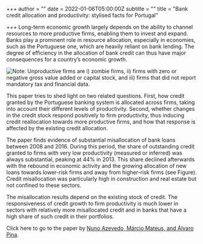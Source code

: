 +++
author = ""
date = 2022-01-06T05:00:00Z
subtitle = ""
title = "Bank credit allocation and productivity: stylised facts for Portugal"

+++
Long-term economic growth largely depends on the ability to channel resources to more productive firms, enabling them to invest and expand. Banks play a prominent role in resource allocation, especially in economies, such as the Portuguese one, which are heavily reliant on bank lending. The degree of efficiency in the allocation of bank credit can thus have major consequences for a country’s economic growth.

![](/v1641494164/research_report/Screen_Shot_2022-01-06_at_1.35.41_PM_ezlrox.png "Note: Unproductive firms are i) zombie firms, ii) firms with zero or negative gross value added or capital stock, and iii) firms that did not report mandatory tax and financial data.")

This paper tries to shed light on two related questions. First, how credit granted by the Portuguese banking system is allocated across firms, taking into account their different levels of productivity. Second, whether changes in the credit stock respond positively to firm productivity, thus inducing credit reallocation towards more productive firms, and how that response is affected by the existing credit allocation.

The paper finds evidence of substantial misallocation of bank loans between 2008 and 2016. During this period, the share of outstanding credit granted to firms with very low productivity (measured or inferred) was always substantial, peaking at 44% in 2013. This share declined afterwards with the rebound in economic activity and the growing allocation of new loans towards lower-risk firms and away from higher-risk firms (see Figure). Credit misallocation was particularly high in construction and real estate but not confined to these sectors.

The misallocation results depend on the existing stock of credit. The responsiveness of credit growth to firm productivity is much lower in sectors with relatively more misallocated credit and in banks that have a high share of such credit in their portfolios.

Click here to go to the paper by [Nuno Azevedo, Márcio Mateus, and Álvaro Pina](https://www.emerald.com/insight/content/doi/10.1108/SEF-08-2020-0312/full/html).